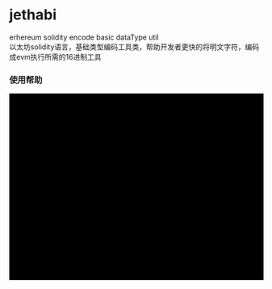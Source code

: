 # jethabi
erhereum solidity encode basic dataType util  
以太坊solidity语言，基础类型编码工具类，帮助开发者更快的将明文字符，编码成evm执行所需的16进制工具

### 使用帮助
![image](https://github.com/zhjgit/jethabi/blob/master/use.gif)
